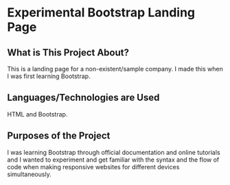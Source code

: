 # Experimental Bootstrap Landing Page

## What is This Project About?

This is a landing page for a non-existent/sample company. I made this when I was first learning Bootstrap. 

## Languages/Technologies are Used

HTML and Bootstrap.

## Purposes of the Project

I was learning Bootstrap through official documentation and online tutorials and I wanted to experiment and get familiar with the syntax and the flow of code when making responsive websites for different devices simultaneously. 
